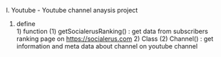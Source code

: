 Ⅰ. Youtube - Youtube channel anaysis project
  1. define  
    1) function
      (1) getSocialerusRanking() : get data from subscribers ranking page on https://socialerus.com
    2) Class
      (2) Channel() : get information and meta data about channel on youtube channel
